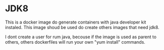
# JDK8

This is a docker image do generate containers with java developer kit instaled.
This image shoud be used do create others images that need jdk8.

I dont create a user for rum java, becouse if the image is used as parent to others, others dockerfiles will run your own "yum install" commands.
